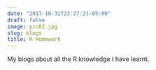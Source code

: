 ```yaml
---
date: "2017-10-31T22:27:21-05:00"
draft: false
image: pic02.jpg
slug: blogs
title: R Homework
---
```


My blogs about all the R knowledge I have learnt. 